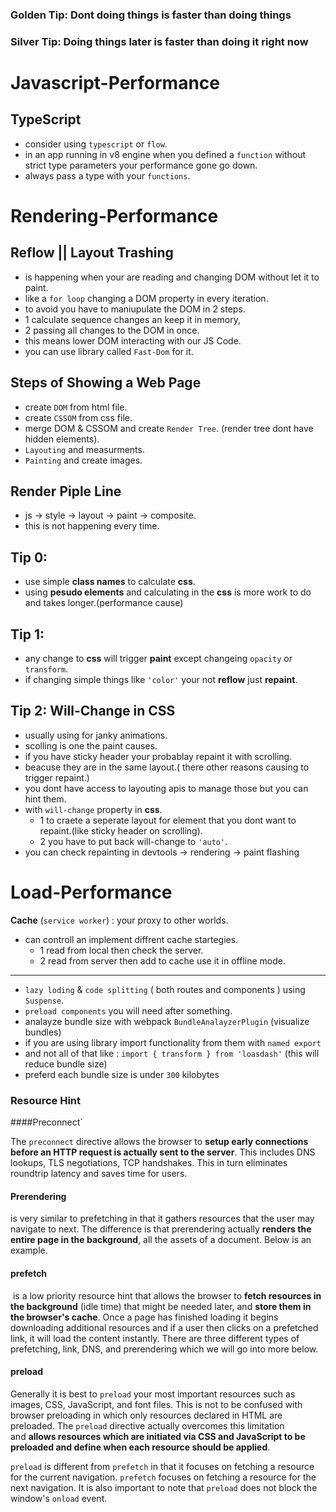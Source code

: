 ### Golden Tip:  __Dont doing things is faster than doing things__
### Silver Tip:  __Doing things later is faster than doing it right now__

# Javascript-Performance
## TypeScript

 - consider using ```typescript``` or ```flow```.
 - in an app running in v8 engine when you defined a ```function``` without strict type parameters your performance gone go down.
 - always pass a type with your ```functions```.

# Rendering-Performance
## Reflow || Layout Trashing

- is happening when your are reading and changing DOM without let it to paint.
- like a ```for loop``` changing a DOM property in every iteration.
- to avoid you have to maniupulate the DOM in 2 steps.
- 1 calculate sequence changes an keep it in memory,
- 2 passing all changes to the DOM in once.
- this means lower DOM interacting with our JS Code.
- you can use library called ```Fast-Dom``` for it.


## Steps of Showing a Web Page

 - create ```DOM``` from html file.
 - create ```CSSOM``` from css file.
 - merge DOM & CSSOM and create ```Render Tree```. (render tree dont have hidden elements).
 - ```Layouting``` and measurments.
 - ```Painting``` and create images.

## Render Piple Line
 - js -> style -> layout -> paint -> composite.
 - this is not happening every time.

## Tip 0:
 - use simple __class names__ to calculate __css__.
 - using __pesudo elements__ and calculating in the __css__ is more work to do and takes longer.(performance cause)


## Tip 1:
 - any change to __css__ will trigger __paint__ except changeing ```opacity``` or ```transform```.
 - if changing simple things like ```'color'``` your not __reflow__ just __repaint__.

## Tip 2: Will-Change in CSS
 - usually using for janky animations.
 - scolling is one the paint causes.
 - if you have sticky header your probablay repaint it with scrolling.
 - beacuse they are in the same layout.( there other reasons causing to trigger repaint.)
 - you dont have access to layouting apis to manage those but you can hint them.
 - with ```will-change``` property in __css__.
   - 1 to craete a seperate layout for element that you dont want to repaint.(like sticky header on scrolling).
   - 2 you have to put back will-change to ```'auto'```.
 - you can check repainting in devtools -> rendering -> paint flashing


# Load-Performance

  __Cache__ (```service worker```) : your proxy to other worlds.
  - can controll an implement diffrent cache startegies.
     - 1 read from local then check the server.
     - 2 read from server then add to cache use it in offline mode.
  ---  
 - ```lazy loding``` & ```code splitting``` ( both routes and components ) using ```Suspense```.
 - ```preload components``` you will need after something.
 - analayze bundle size with webpack ```BundleAnalayzerPlugin``` (visualize bundles)
 - if you are using library import functionality from them with ```named export```
 - and not all of that like :  ```import { transform } from 'loasdash'``` (this will reduce bundle size)
 - preferd each bundle size is under ```300``` kilobytes

### Resource Hint

####Preconnect`

The `preconnect` directive allows the browser to **setup early connections before an HTTP request is actually sent to the server**. This includes DNS lookups, TLS negotiations, TCP handshakes. This in turn eliminates roundtrip latency and saves time for users.

#### Prerendering

 is very similar to prefetching in that it gathers resources that the user may navigate to next. The difference is that prerendering actually **renders the entire page in the background**, all the assets of a document. Below is an example.

#### prefetch

 is a low priority resource hint that allows the browser to **fetch resources in the background** (idle time) that might be needed later, and **store them in the browser's cache**. Once a page has finished loading it begins downloading additional resources and if a user then clicks on a prefetched link, it will load the content instantly. There are three different types of prefetching, link, DNS, and prerendering which we will go into more below.


#### preload

Generally it is best to `preload` your most important resources such as images, CSS, JavaScript, and font files. This is not to be confused with browser preloading in which only resources declared in HTML are preloaded. The `preload` directive actually overcomes this limitation and **allows resources which are initiated via CSS and JavaScript to be preloaded and define when each resource should be applied**.

`preload` is different from `prefetch` in that it focuses on fetching a resource for the current navigation. `prefetch` focuses on fetching a resource for the next navigation. It is also important to note that `preload` does not block the window's `onload` event.